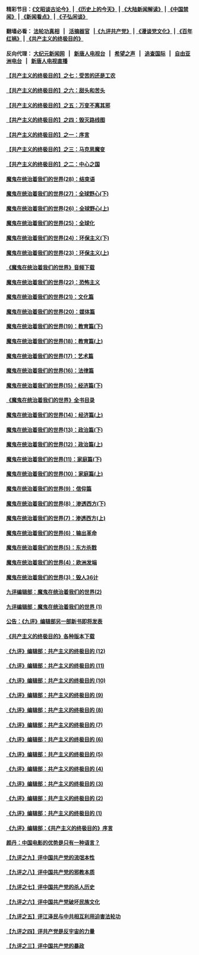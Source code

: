 #### 精彩节目：[《文昭谈古论今》](http://134.209.198.168/wenzhao) | [《历史上的今天》](http://134.209.198.168/today-in-history) | [《大陆新闻解读》](http://134.209.198.168/ntdtv-comedy) | [《中国禁闻》](http://134.209.198.168/ntdtv-news) | [《新闻看点》](http://134.209.198.168/news-insight) | [《子弘闲谈》](http://134.209.198.168/zihongxiantan/) 

 #### 翻墙必看： [法轮功真相](http://134.209.198.168:10000/videos/truth.html) &nbsp;&nbsp;|&nbsp;&nbsp; [活摘器官](http://134.209.198.168:10000/videos/res/Organs/) &nbsp;&nbsp;|[《九评共产党》](http://134.209.198.168:10000/videos/jiuping) | [《漫谈党文化》](http://134.209.198.168:10000/videos/mtdwh) | [《百年红祸》](http://134.209.198.168:10000/videos/bnhh) | [《共产主义的终极目的》](http://134.209.198.168:10000/videos/res/zjmd) 

 #### 反向代理： [大纪元新闻网](http://134.209.198.168:10080/) &nbsp;&nbsp;|&nbsp;&nbsp; [新唐人电视台](http://134.209.198.168:8000/) &nbsp;&nbsp;|&nbsp;&nbsp; [希望之声](http://134.209.198.168:8200/) &nbsp;&nbsp;|&nbsp;&nbsp; [追查国际](http://134.209.198.168:10010/) &nbsp;&nbsp;|&nbsp;&nbsp; [自由亚洲电台](http://134.209.198.168:9800/) &nbsp;&nbsp;|&nbsp;&nbsp; [新唐人电视直播](http://134.209.198.168/) 

#### [【共产主义的终极目的】之七：受苦的还是工农](../pages/nsc422/n11101809.md?t=03111836) 

#### [【共产主义的终极目的】之六：甜头和苦头](../pages/nsc422/n11096971.md?t=03111836) 

#### [【共产主义的终极目的】之五：万变不离其邪](../pages/nsc422/n11091285.md?t=03111836) 

#### [【共产主义的终极目的】之四：毁灭路线图](../pages/nsc422/n11086284.md?t=03111836) 

#### [【共产主义的终极目的】之一：序言](../pages/nsc422/n11086077.md?t=03111836) 

#### [【共产主义的终极目的】之三：马克思魔变](../pages/nsc422/n11061941.md?t=03111836) 

#### [【共产主义的终极目的】之二：中心之国](../pages/nsc422/n11047728.md?t=03111836) 

#### [魔鬼在统治着我们的世界(28)：结束语](../pages/nsc422/n10936246.md?t=03111836) 

#### [魔鬼在统治着我们的世界(27)：全球野心(下)](../pages/nsc422/n10928319.md?t=03111836) 

#### [魔鬼在统治着我们的世界(26)：全球野心(上)](../pages/nsc422/n10900318.md?t=03111836) 

#### [魔鬼在统治着我们的世界(25)：全球化](../pages/nsc422/n10788205.md?t=03111836) 

#### [魔鬼在统治着我们的世界(24)：环保主义(下)](../pages/nsc422/n10695307.md?t=03111836) 

#### [魔鬼在统治着我们的世界(23)：环保主义(上)](../pages/nsc422/n10688613.md?t=03111836) 

#### [《魔鬼在统治着我们的世界》音频下载](../pages/nsc422/n10635553.md?t=03111836) 

#### [魔鬼在统治着我们的世界(22)：恐怖主义](../pages/nsc422/n10614727.md?t=03111836) 

#### [魔鬼在统治着我们的世界(21)：文化篇](../pages/nsc422/n10597706.md?t=03111836) 

#### [魔鬼在统治着我们的世界(20)：媒体篇](../pages/nsc422/n10586579.md?t=03111836) 

#### [魔鬼在统治着我们的世界(19)：教育篇(下)](../pages/nsc422/n10564808.md?t=03111836) 

#### [魔鬼在统治着我们的世界(18)：教育篇(上)](../pages/nsc422/n10526970.md?t=03111836) 

#### [魔鬼在统治着我们的世界(17)：艺术篇](../pages/nsc422/n10499093.md?t=03111836) 

#### [魔鬼在统治着我们的世界(16)：法律篇](../pages/nsc422/n10485969.md?t=03111836) 

#### [魔鬼在统治着我们的世界(15)：经济篇(下)](../pages/nsc422/n10469975.md?t=03111836) 

#### [《魔鬼在统治着我们的世界》全书目录](../pages/nsc422/n10464261.md?t=03111836) 

#### [魔鬼在统治着我们的世界(14)：经济篇(上)](../pages/nsc422/n10457370.md?t=03111836) 

#### [魔鬼在统治着我们的世界(13)：政治篇(下)](../pages/nsc422/n10448270.md?t=03111836) 

#### [魔鬼在统治着我们的世界(12)：政治篇(上)](../pages/nsc422/n10444576.md?t=03111836) 

#### [魔鬼在统治着我们的世界(11)：家庭篇(下)](../pages/nsc422/n10440961.md?t=03111836) 

#### [魔鬼在统治着我们的世界(10)：家庭篇(上)](../pages/nsc422/n10435448.md?t=03111836) 

#### [魔鬼在统治着我们的世界(9)：信仰篇](../pages/nsc422/n10432159.md?t=03111836) 

#### [魔鬼在统治着我们的世界(8)：渗透西方(下)](../pages/nsc422/n10429603.md?t=03111836) 

#### [魔鬼在统治着我们的世界(7)：渗透西方(上)](../pages/nsc422/n10426013.md?t=03111836) 

#### [魔鬼在统治着我们的世界(6)：输出革命](../pages/nsc422/n10421536.md?t=03111836) 

#### [魔鬼在统治着我们的世界(5)：东方杀戮](../pages/nsc422/n10417707.md?t=03111836) 

#### [魔鬼在统治着我们的世界(4)：欧洲发端](../pages/nsc422/n10414890.md?t=03111836) 

#### [魔鬼在统治着我们的世界(3)：毁人36计](../pages/nsc422/n10411583.md?t=03111836) 

#### [九评编辑部：魔鬼在统治着我们的世界(2)](../pages/nsc422/n10410036.md?t=03111836) 

#### [九评编辑部：魔鬼在统治着我们的世界 (1)](../pages/nsc422/n10406825.md?t=03111836) 

#### [公告：《九评》编辑部另一部新书即将发表](../pages/nsc422/n10405104.md?t=03111836) 

#### [《共产主义的终极目的》各种版本下载](../pages/nsc422/n10022138.md?t=03111836) 

#### [《九评》编辑部：共产主义的终极目的 (12)](../pages/nsc422/n9933272.md?t=03111836) 

#### [《九评》编辑部：共产主义的终极目的 (11)](../pages/nsc422/n9924973.md?t=03111836) 

#### [《九评》编辑部：共产主义的终极目的 (10)](../pages/nsc422/n9920883.md?t=03111836) 

#### [《九评》编辑部：共产主义的终极目的 (9)](../pages/nsc422/n9916363.md?t=03111836) 

#### [《九评》编辑部：共产主义的终极目的 (8)](../pages/nsc422/n9912488.md?t=03111836) 

#### [《九评》编辑部：共产主义的终极目的 (7)](../pages/nsc422/n9901176.md?t=03111836) 

#### [《九评》编辑部：共产主义的终极目的 (6)](../pages/nsc422/n9899359.md?t=03111836) 

#### [《九评》编辑部：共产主义的终极目的 (5)](../pages/nsc422/n9893174.md?t=03111836) 

#### [《九评》编辑部：共产主义的终极目的 (4)](../pages/nsc422/n9891246.md?t=03111836) 

#### [《九评》编辑部：共产主义的终极目的 (3)](../pages/nsc422/n9879879.md?t=03111836) 

#### [《九评》编辑部：共产主义的终极目的 (2)](../pages/nsc422/n9876205.md?t=03111836) 

#### [《九评》编辑部：共产主义的终极目的 (1)](../pages/nsc422/n9865857.md?t=03111836) 

#### [《九评》编辑部：《共产主义的终极目的》序言](../pages/nsc422/n9862666.md?t=03111836) 

#### [颜丹：中国电影的优势是只有一种语言？](../pages/nsc422/n9583062.md?t=03111836) 

#### [【九评之九】评中国共产党的流氓本性](../pages/nsc422/n737542.md?t=03111836) 

#### [【九评之八】评中国共产党的邪教本质](../pages/nsc422/n735942.md?t=03111836) 

#### [【九评之七】评中国共产党的杀人历史](../pages/nsc422/n733806.md?t=03111836) 

#### [【九评之六】评中国共产党破坏民族文化](../pages/nsc422/n731667.md?t=03111836) 

#### [【九评之五】评江泽民与中共相互利用迫害法轮功](../pages/nsc422/n730058.md?t=03111836) 

#### [【九评之四】评共产党是反宇宙的力量](../pages/nsc422/n727814.md?t=03111836) 

#### [【九评之三】评中国共产党的暴政](../pages/nsc422/n725597.md?t=03111836) 

